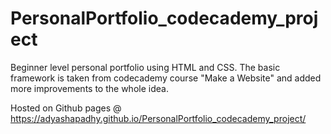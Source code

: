 # PersonalPortfolio_codecademy_project
Beginner level personal portfolio using HTML and CSS. The basic framework is taken from codecademy course "Make a Website" and added more improvements to the whole idea.


Hosted on Github pages @ https://adyashapadhy.github.io/PersonalPortfolio_codecademy_project/
